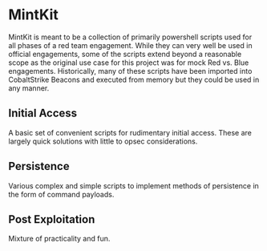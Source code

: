 # MintKit
MintKit is meant to be a collection of primarily powershell scripts used for all phases of a red team engagement. While they can very well be used in official engagements, some of the scripts extend beyond a reasonable scope as the original use case for this project was for mock Red vs. Blue engagements. Historically, many of these scripts have been imported into CobaltStrike Beacons and executed from memory but they could be used in any manner.

## Initial Access
A basic set of convenient scripts for rudimentary initial access. These are largely quick solutions with little to opsec considerations.

## Persistence
Various complex and simple scripts to implement methods of persistence in the form of command payloads.

## Post Exploitation
Mixture of practicality and fun.